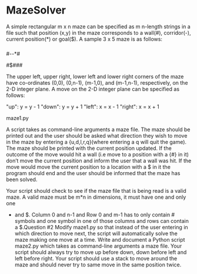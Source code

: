 # MazeSolver

A simple rectangular m x n maze can be specified as m n-length strings in a file
such that position (x,y) in the maze corresponds to a wall(#), corridor(-), current
position(*) or goal($). A sample 3 x 5 maze is as follows:

#####

#--*#

#$###

The upper left, upper right, lower left and lower right corners of the maze have
co-ordinates (0,0), (0,n-1), (m-1,0), and (m-1,n-1), respectively, on the 2-D
integer plane. A move on the 2-D integer plane can be specified as follows:


"up": y = y - 1
"down": y = y + 1
"left": x = x - 1
"right": x = x + 1

maze1.py


A script takes as command-line
arguments a maze file. The maze should be printed out and the user should be
asked what direction they wish to move in the maze by entering a
{u,d,l,r,q}(where entering a q will quit the game). The maze should be printed
with the current position updated. If the outcome of the move would hit a wall
(i.e move to a position with a {#} in it) don’t move the current position and
inform the user that a wall was hit. If the move would move the current position
to a location with a $ in it the program should end and the user should be
informed that the maze has been solved.


Your script should check to see if the maze file that is being read is a valid
maze. A valid maze must be m*n in dimensions, it must have one and only one
* and $. Column 0 and n-1 and Row 0 and m-1 has to only contain # symbols
and one symbol in one of those columns and rows can contain a $.Question #2
Modify maze1.py so that instead of the user entering in which direction to
move next, the script will automatically solve the maze making one move at a
time.
Write and document a Python script maze2.py which takes as command-line
arguments a maze file. Your script should always try to move up before down,
down before left and left before right. Your script should use a stack to move
around the maze and should never try to same move in the same position twice.
